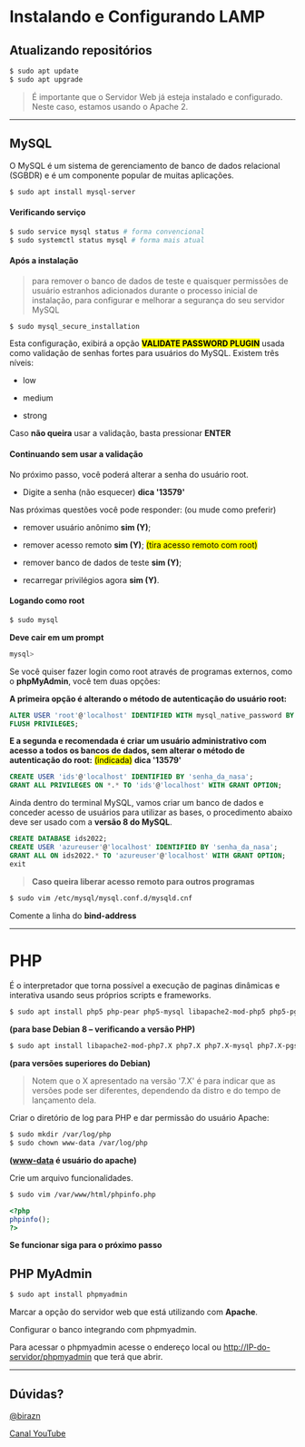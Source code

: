 # Instalando e Configurando LAMP

## Atualizando repositórios

```bash
$ sudo apt update
$ sudo apt upgrade
```

> É importante que o Servidor Web já esteja instalado e configurado. Neste caso, estamos usando o Apache 2.

---

## MySQL

O MySQL é um sistema de gerenciamento de banco de dados relacional (SGBDR) e é um componente popular de muitas aplicações.

```bash
$ sudo apt install mysql-server
```

#### Verificando serviço

```bash
$ sudo service mysql status # forma convencional
$ sudo systemctl status mysql # forma mais atual
```

#### Após a instalação

> para remover o banco de dados de teste e quaisquer permissões de usuário estranhos adicionados durante o processo inicial de instalação, para configurar e melhorar a segurança do seu servidor MySQL

```bash
$ sudo mysql_secure_installation
```

Esta configuração, exibirá a opção **<mark>VALIDATE PASSWORD PLUGIN</mark>** usada como validação de senhas fortes para usuários do MySQL. Existem três níveis:

- low

- medium

- strong

Caso **não queira** usar a validação, basta pressionar **ENTER**

#### Continuando sem usar a validação

No próximo passo, você poderá alterar a senha do usuário root.

- Digite a senha (não esquecer) **dica '13579'**

Nas próximas questões você pode responder: (ou mude como preferir)

- remover usuário anônimo **sim (Y)**;

- remover acesso remoto **sim (Y)**; <mark>(tira acesso remoto com root)</mark>

- remover banco de dados de teste **sim (Y)**;

- recarregar privilégios agora **sim (Y)**.

#### Logando como root

```bash
$ sudo mysql
```

**Deve cair em um prompt**

```bash
mysql>
```

Se você quiser fazer login como root através de programas externos, como o **phpMyAdmin**, você tem duas opções:

**A primeira opção é alterando o método de autenticação do usuário root:**

```sql
ALTER USER 'root'@'localhost' IDENTIFIED WITH mysql_native_password BY 'senha_da_nasa';
FLUSH PRIVILEGES;
```

**E a segunda e recomendada é criar um usuário administrativo com acesso a todos os bancos de dados, sem alterar o método de autenticação do root:** <mark>(indicada)</mark> **dica '13579'**

```sql
CREATE USER 'ids'@'localhost' IDENTIFIED BY 'senha_da_nasa';
GRANT ALL PRIVILEGES ON *.* TO 'ids'@'localhost' WITH GRANT OPTION;
```

Ainda dentro do terminal MySQL, vamos criar um banco de dados e conceder acesso de usuários para utilizar as bases, o procedimento abaixo deve ser usado com a **versão 8 do MySQL**.

```sql
CREATE DATABASE ids2022;
CREATE USER 'azureuser'@'localhost' IDENTIFIED BY 'senha_da_nasa';
GRANT ALL ON ids2022.* TO 'azureuser'@'localhost' WITH GRANT OPTION;
exit
```

> **Caso queira liberar acesso remoto para outros programas**

```bash
$ sudo vim /etc/mysql/mysql.conf.d/mysqld.cnf
```

Comente a linha do **bind-address**

---

# PHP

É o interpretador que torna possível a execução de paginas dinâmicas e interativa usando seus próprios scripts e frameworks.

```bash
$ sudo apt install php5 php-pear php5-mysql libapache2-mod-php5 php5-pgsql
```

**(para base Debian 8 – verificando a versão PHP)**

```bash
$ sudo apt install libapache2-mod-php7.X php7.X php7.X-mysql php7.X-pgsql
```

**(para versões superiores do Debian)**

> Notem que o X apresentado na versão '7.X' é para indicar que as versões pode ser diferentes, dependendo da distro e do tempo de lançamento dela.

Criar o diretório de log para PHP e dar permissão do usuário Apache:

```bash
$ sudo mkdir /var/log/php
$ sudo chown www-data /var/log/php
```

**(<u>www-data</u> é usuário do apache)**

Crie um arquivo funcionalidades.

```bash
$ sudo vim /var/www/html/phpinfo.php
```

```php
<?php
phpinfo();
?>
```

**Se funcionar siga para o próximo passo**

## PHP MyAdmin

```bash
$ sudo apt install phpmyadmin
```

Marcar a opção do servidor web que está utilizando com **Apache**.

Configurar o banco integrando com phpmyadmin.

Para acessar o phpmyadmin acesse o endereço local ou <u>http://IP-do-servidor/phpmyadmin</u> que terá que abrir.

---

## Dúvidas?

[@birazn](https://www.instagram.com/birazn)

[Canal YouTube](https://www.youtube.com/birazn)
